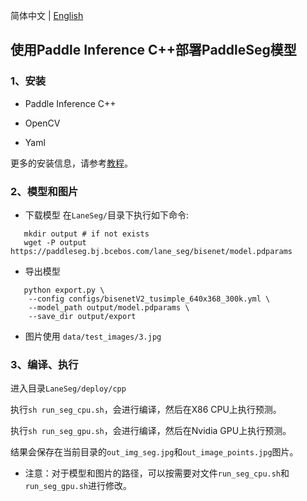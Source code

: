 简体中文 | [English](README.md)

## 使用Paddle Inference C++部署PaddleSeg模型

### 1、安装

- Paddle Inference C++

- OpenCV

- Yaml

 更多的安装信息，请参考[教程](../../../../docs/deployment/inference/cpp_inference_cn.md)。

### 2、模型和图片

 - 下载模型
 在`LaneSeg/`目录下执行如下命令:
```shell
   mkdir output # if not exists
   wget -P output https://paddleseg.bj.bcebos.com/lane_seg/bisenet/model.pdparams
```
 - 导出模型
```shell
   python export.py \
    --config configs/bisenetV2_tusimple_640x368_300k.yml \
    --model_path output/model.pdparams \
    --save_dir output/export
```  

 - 图片使用 `data/test_images/3.jpg`

### 3、编译、执行

进入目录`LaneSeg/deploy/cpp`

执行`sh run_seg_cpu.sh`，会进行编译，然后在X86 CPU上执行预测。

执行`sh run_seg_gpu.sh`，会进行编译，然后在Nvidia GPU上执行预测。

结果会保存在当前目录的`out_img_seg.jpg`和`out_image_points.jpg`图片。

- 注意：对于模型和图片的路径，可以按需要对文件`run_seg_cpu.sh`和`run_seg_gpu.sh`进行修改。

